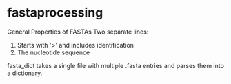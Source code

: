 # fastaprocessing
General Properties of FASTAs
Two separate lines:
1. Starts with '>' and includes identification
2. The nucleotide sequence

fasta_dict takes a single file with multiple .fasta entries and parses them into a dictionary.
